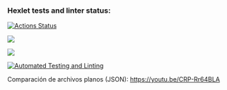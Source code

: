 ### Hexlet tests and linter status:
[![Actions Status](https://github.com/Shi0-X/fullstack-javascript-project-103/actions/workflows/hexlet-check.yml/badge.svg)](https://github.com/Shi0-X/fullstack-javascript-project-103/actions)

<a href="https://codeclimate.com/github/Shi0-X/fullstack-javascript-project-103/maintainability"><img src="https://api.codeclimate.com/v1/badges/a77483e3219dc5fc3c1d/maintainability" /></a>

<a href="https://codeclimate.com/github/Shi0-X/fullstack-javascript-project-103/test_coverage"><img src="https://api.codeclimate.com/v1/badges/a77483e3219dc5fc3c1d/test_coverage" /></a>

[![Automated Testing and Linting](https://github.com/Shi0-X/fullstack-javascript-project-103/actions/workflows/ci.yml/badge.svg)](https://github.com/Shi0-X/fullstack-javascript-project-103/actions/workflows/ci.yml)

Comparación de archivos planos (JSON):
https://youtu.be/CRP-Rr64BLA